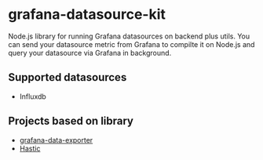 # grafana-datasource-kit
Node.js library for running Grafana datasources on backend plus utils.
You can send your datasource metric from Grafana to compilte it on Node.js and query your
datasource via Grafana in background.

## Supported datasources

* Influxdb

## Projects based on library
* [grafana-data-exporter](https://github.com/CorpGlory/grafana-data-exporter)
* [Hastic](https://github.com/hastic/hastic-server)
